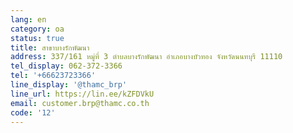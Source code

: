 ```yaml
---
lang: en
category: oa
status: true
title: สาขาบางรักพัฒนา
address: 337/161 หมู่ที่ 3 ตำบลบางรักพัฒนา อำเภอบางบัวทอง จังหวัดนนทบุรี 11110
tel_display: 062-372-3366
tel: '+66623723366'
line_display: '@thamc_brp'
line_url: https://lin.ee/kZFDVkU
email: customer.brp@thamc.co.th
code: '12'
---
```

